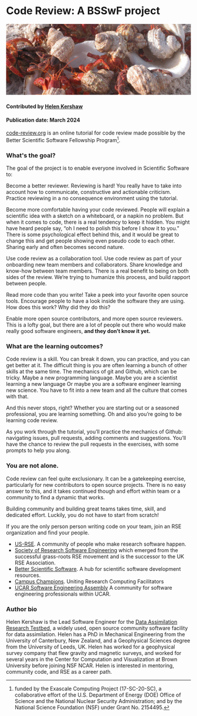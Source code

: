 # Code Review: A BSSwF project

<img src='../../images/Howland_Islands_Hermit_Crabs.jpeg' />
 
#### Contributed by [Helen Kershaw](https://github.com/hkershaw-brown "Helen Kershaw GitHub Profile")

#### Publication date: March 2024

<!---
1-sentence explanation of blog article topic goes here -- brief and to the point.
-->

[code-review.org](https://code-review.org/) is an online tutorial for code review made possible by the Better Scientific Software Fellowship Program[^1].

### What's the goal?

The goal of the project is to enable everyone involved in Scientific Software to:

Become a better reviewer. Reviewing is hard! You really have to take into account how to communicate, constructive and actionable criticism. Practice reviewing in a no consequence environment using the tutorial.

Become more comfortable having your code reviewed. People will explain a scientific idea with a sketch on a whiteboard, or a napkin no problem. But when it comes to code, there is a real tendency to keep it hidden. You might have heard people say, “oh I need to polish this before I show it to you.” There is some psychological effect behind this, and it would be great to change this and get people showing even pseudo code to each other. Sharing early and often becomes second nature.

Use code review as a collaboration tool. Use code review as part of your onboarding new team members and collaborators. Share knowledge and know-how between team members. There is a real benefit to being on both sides of the review. We’re trying to humanize this process, and build rapport between people.

Read more code than you write! Take a peek into your favorite open source tools. Encourage people to have a look inside the software they are using. How does this work? Why did they do this?

Enable more open source contributors, and more open source reviewers. This is a lofty goal, but there are a lot of people out there who would make really good software engineers, **and they don’t know it yet.**


### What are the learning outcomes?

Code review is a skill. You can break it down, you can practice, and you can get better at it. The difficult thing is you are often learning a bunch of other skills at the same time. The mechanics of git and Github, which can be tricky. Maybe a new programming language. Maybe you are a scientist learning a new language Or maybe you are a software engineer learning new science. You have to fit into a new team and all the culture that comes with that.

And this never stops, right? Whether you are starting out or a seasoned professional, you are learning something. Oh and also you’re going to be learning code review.

As you work through the tutorial, you’ll practice the mechanics of Github: navigating issues, pull requests, adding comments and suggestions. You’ll have the chance to review the pull requests in the exercises, with some prompts to help you along.

### You are not alone.

Code review can feel quite exclusionary. It can be a gatekeeping exercise, particularly for new 
contributors to open source projects. There is no easy answer to this, and it takes continued 
though and effort within team or a community to find a dynamic that works.

Building community and building great teams takes time, skill, and dedicated effort.
Luckily, you do not have to start from scratch!

If you are the only person person writing code on your team, join an RSE organization and find 
your people. 

* [US-RSE](https://us-rse.org/). A community of people who make research software happen.  
* [Society of Research Software Engineering](https://society-rse.org/) which emerged from the successful grass-roots RSE movement and is the successor to the UK RSE Association.  
* [Better Scientific Software](https://bssw.io/). A hub for scientific software development resources.  
* [Campus Champions](https://campuschampions.cyberinfrastructure.org/). Uniting Research Computing Facilitators
* [UCAR Software Engineering Assembly](https://sea.ucar.edu/sea) A community for software engineering professionals within UCAR.

### Author bio

Helen Kershaw is the Lead Software Engineer for the [Data Assimilation Research Testbed](https://dart.ucar.edu/), a widely used, 
open source community software facility for data assimilation. Helen has a PhD in Mechanical Engineering 
from the University of Canterbury, New Zealand, and a Geophysical Sciences degree from the University of 
Leeds, UK. Helen has worked for a geophysical survey company that flew gravity and magnetic surveys, and 
worked for several years in the Center for Computation and Visualization at Brown University before 
joining NSF NCAR. Helen is interested in mentoring, community code, and
RSE as a career path.

[^1]: funded by the Exascale Computing Project (17-SC-20-SC), a collaborative effort of the U.S. Department of Energy (DOE) Office of Science and the National Nuclear Security Administration; and by the National Science Foundation (NSF) under Grant No. 2154495.




<!---
Publish: No
Track: community
Topics: testing
--->
